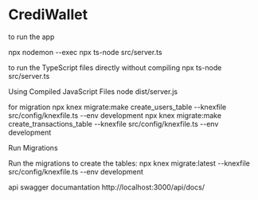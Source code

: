 # CrediWallet

to run the app

npx nodemon --exec npx ts-node src/server.ts

to run the TypeScript files directly without compiling
npx ts-node src/server.ts

Using Compiled JavaScript Files
node dist/server.js

for migration
npx knex migrate:make create_users_table --knexfile src/config/knexfile.ts --env development
npx knex migrate:make create_transactions_table --knexfile src/config/knexfile.ts --env development

Run Migrations

Run the migrations to create the tables:
npx knex migrate:latest --knexfile src/config/knexfile.ts --env development

api swagger documantation http://localhost:3000/api/docs/

